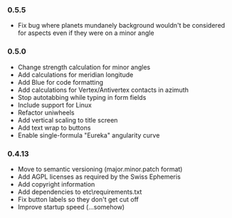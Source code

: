 ### 0.5.5
- Fix bug where planets mundanely background wouldn't be considered for aspects even if they were on a minor angle

### 0.5.0
- Change strength calculation for minor angles
- Add calculations for meridian longitude
- Add Blue for code formatting
- Add calculations for Vertex/Antivertex contacts in azimuth
- Stop autotabbing while typing in form fields
- Include support for Linux
- Refactor uniwheels
- Add vertical scaling to title screen
- Add text wrap to buttons
- Enable single-formula "Eureka" angularity curve

### 0.4.13
- Move to semantic versioning (major.minor.patch format)
- Add AGPL licenses as required by the Swiss Ephemeris
- Add copyright information
- Add dependencies to etc\requirements.txt
- Fix button labels so they don't get cut off
- Improve startup speed (...somehow)